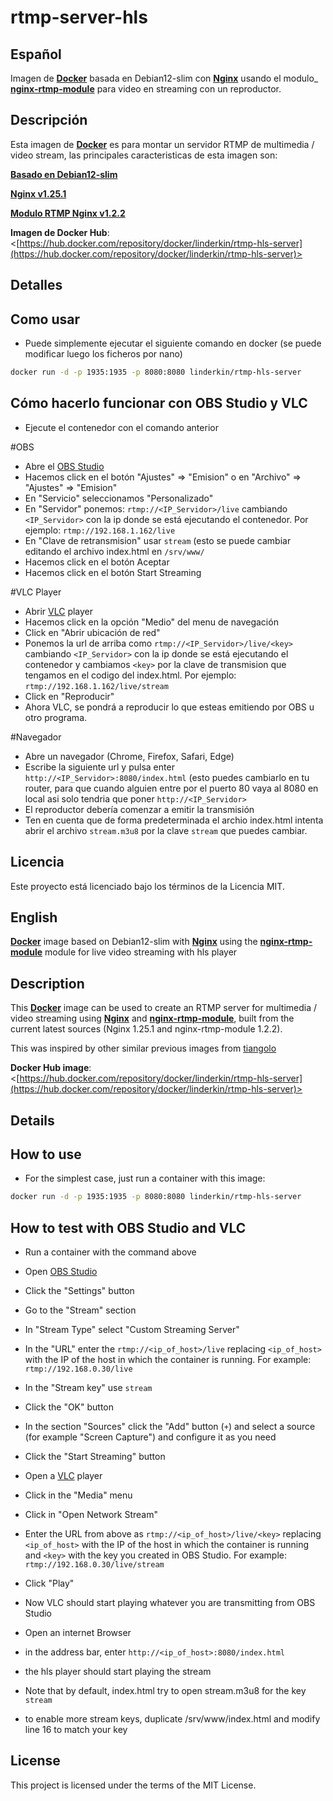 # rtmp-server-hls

## Español

Imagen de [**Docker**](https://www.docker.com/) basada en Debian12-slim con [**Nginx**](http://nginx.org/en/) usando el modulo_ [**nginx-rtmp-module**](https://github.com/arut/nginx-rtmp-module)  para video en streaming con un reproductor.

## Descripción

Esta imagen de [**Docker**](https://www.docker.com/) es para montar un servidor RTMP de multimedia / video stream, las principales caracteristicas de esta imagen son:

[**Basado en Debian12-slim**](http://debian.org)

[**Nginx v1.25.1**](http://nginx.org/en/) 

[**Modulo RTMP Nginx v1.2.2**](https://github.com/arut/nginx-rtmp-module)


**Imagen de Docker Hub**: <[https://hub.docker.com/repository/docker/linderkin/rtmp-hls-server](https://hub.docker.com/repository/docker/linderkin/rtmp-hls-server)>

## Detalles

## Como usar

* Puede simplemente ejecutar el siguiente comando en docker (se puede modificar luego los ficheros por nano)

```bash
docker run -d -p 1935:1935 -p 8080:8080 linderkin/rtmp-hls-server
```

## Cómo hacerlo funcionar con OBS Studio y VLC

* Ejecute el contenedor con el comando anterior

#OBS
* Abre el [OBS Studio](https://obsproject.com/)
* Hacemos click  en el botón "Ajustes" => "Emision" o en "Archivo" => "Ajustes" => "Emision"
* En "Servicio" seleccionamos "Personalizado"
* En "Servidor" ponemos: `rtmp://<IP_Servidor>/live` cambiando `<IP_Servidor>` con la ip donde se está ejecutando el contenedor. Por ejemplo: `rtmp://192.168.1.162/live`
* En "Clave de retransmision" usar `stream` (esto se puede cambiar editando el archivo index.html en `/srv/www/`
* Hacemos click en el botón Aceptar
* Hacemos click en el botón Start Streaming

#VLC Player
* Abrir  [VLC](http://www.videolan.org/vlc/index.html) player
* Hacemos click en la opción "Medio"  del menu de navegación
* Click en "Abrir ubicación de red"
* Ponemos la url de arriba como `rtmp://<IP_Servidor>/live/<key>` cambiando `<IP_Servidor>` con la ip donde se está ejecutando el contenedor y cambiamos `<key>`  por la clave de transmision que tengamos en el codigo del index.html. Por ejemplo: `rtmp://192.168.1.162/live/stream`
* Click en "Reproducir"
* Ahora VLC, se pondrá a reproducir lo que esteas emitiendo por OBS u otro programa.

#Navegador
* Abre un navegador (Chrome, Firefox, Safari, Edge)
* Escribe la siguiente url y pulsa enter `http://<IP_Servidor>:8080/index.html` (esto puedes cambiarlo en tu router, para que cuando alguien entre por el puerto 80 vaya al 8080 en local asi solo tendria que poner `http://<IP_Servidor>`
* El reproductor debería comenzar a emitir la transmisión
* Ten en cuenta que de forma predeterminada el archio index.html intenta abrir el archivo `stream.m3u8` por la clave `stream` que puedes cambiar.

## Licencia

Este proyecto está licenciado bajo los términos de la Licencia MIT.


## English

[**Docker**](https://www.docker.com/) image based on Debian12-slim with [**Nginx**](http://nginx.org/en/) using the [**nginx-rtmp-module**](https://github.com/arut/nginx-rtmp-module) module for live video streaming with hls player

## Description

This [**Docker**](https://www.docker.com/) image can be used to create an RTMP server for multimedia / video streaming using [**Nginx**](http://nginx.org/en/) and [**nginx-rtmp-module**](https://github.com/arut/nginx-rtmp-module), built from the current latest sources (Nginx 1.25.1 and nginx-rtmp-module 1.2.2).

This was inspired by other similar previous images from [tiangolo](https://hub.docker.com/r/tiangolo/nginx-rtmp/)

**Docker Hub image**: <[https://hub.docker.com/repository/docker/linderkin/rtmp-hls-server](https://hub.docker.com/repository/docker/linderkin/rtmp-hls-server)>

## Details

## How to use

* For the simplest case, just run a container with this image:

```bash
docker run -d -p 1935:1935 -p 8080:8080 linderkin/rtmp-hls-server
```

## How to test with OBS Studio and VLC

* Run a container with the command above


* Open [OBS Studio](https://obsproject.com/)
* Click the "Settings" button
* Go to the "Stream" section
* In "Stream Type" select "Custom Streaming Server"
* In the "URL" enter the `rtmp://<ip_of_host>/live` replacing `<ip_of_host>` with the IP of the host in which the container is running. For example: `rtmp://192.168.0.30/live`
* In the "Stream key" use `stream`
* Click the "OK" button
* In the section "Sources" click the "Add" button (`+`) and select a source (for example "Screen Capture") and configure it as you need
* Click the "Start Streaming" button


* Open a [VLC](http://www.videolan.org/vlc/index.html) player
* Click in the "Media" menu
* Click in "Open Network Stream"
* Enter the URL from above as `rtmp://<ip_of_host>/live/<key>` replacing `<ip_of_host>` with the IP of the host in which the container is running and `<key>` with the key you created in OBS Studio. For example: `rtmp://192.168.0.30/live/stream`
* Click "Play"
* Now VLC should start playing whatever you are transmitting from OBS Studio


* Open an internet Browser
* in the address bar, enter `http://<ip_of_host>:8080/index.html`
* the hls player should start playing the stream
* Note that by default, index.html try to open stream.m3u8 for the key `stream`
* to enable more stream keys, duplicate /srv/www/index.html and modify line 16 to match your key


## License

This project is licensed under the terms of the MIT License.
